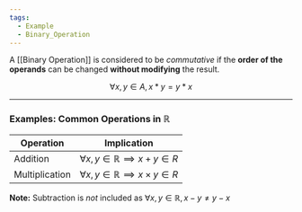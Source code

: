 ```yaml
---
tags:
  - Example
  - Binary_Operation
---
```

A [[Binary Operation]] is considered to be _commutative_ if the **order of the operands** can be changed **without modifying** the result.

$$\forall x, y \in A, x * y = y * x$$

---
### Examples: Common Operations in $\mathbb R$

| Operation      | Implication                                            |
| -------------- | ------------------------------------------------------ |
| Addition       | $\forall x, y \in \mathbb R \implies x + y \in R$      |
| Multiplication | $\forall x, y \in \mathbb R \implies x \times y \in R$ |

**Note:** Subtraction is _not_ included as $\forall x, y \in \mathbb R, x - y \ne y - x$
